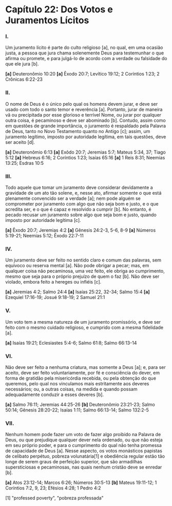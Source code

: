 # Capítulo 22: Dos Votos e Juramentos Lícitos

### **I.** 
Um juramento lícito é parte do culto religioso [a], no qual, em uma ocasião justa, a pessoa que jura chama solenemente Deus para testemunhar o que afirma ou promete, e para julgá-lo de acordo com a verdade ou falsidade do que ele jura [b].

**[a]** Deuteronômio 10:20
**[a]** Êxodo 20:7; Levítico 19:12; 2 Coríntios 1:23; 2 Crônicas 6:22-23

### **II.**
O nome de Deus é o único pelo qual os homens devem jurar, e deve ser usado com todo o santo temor e reverência [a]. Portanto, jurar de maneira vã ou precipitada por esse glorioso e terrível Nome, ou jurar por qualquer outra coisa, é pecaminoso e deve ser abominado [b]. Contudo, assim como em questões de grande importância, o juramento é respaldado pela Palavra de Deus, tanto no Novo Testamento quanto no Antigo [c]; assim, um juramento legítimo, imposto por autoridade legítima, em tais questões, deve ser aceito [d].

**[a]** Deuteronômio 6:13
**[a]** Exôdo 20:7; Jeremias 5:7; Mateus 5:34, 37; Tiago 5:12
**[a]** Hebreus 6:16; 2 Coríntios 1:23; Isaías 65:16
**[a]** 1 Reis 8:31; Neemias 13:25; Esdras 10:5

### **III.**
Todo aquele que tomar um juramento deve considerar devidamente a gravidade de um ato tão solene, e, nesse ato, afirmar somente o que está plenamente convencido ser a verdade [a]; nem pode alguém se comprometer por juramento com algo que não seja bom e justo, e o que acredita ser, e o que é capaz e resolvido a cumprir [b]. No entanto, é pecado recusar um juramento sobre algo que seja bom e justo, quando imposto por autoridade legítima [c].

**[a]** Êxodo 20:7; Jeremias 4:2
**[a]** Gênesis 24:2-3, 5-6, 8-9
**[a]** Números 5:19-21; Neemias 5:12; Êxodo 22:7-11

### **IV.**
Um juramento deve ser feito no sentido claro e comum das palavras, sem equívoco ou reserva mental [a]. Não pode obrigar a pecar; mas, em qualquer coisa não pecaminosa, uma vez feito, ele obriga ao cumprimento, mesmo que seja para o próprio prejuízo de quem o faz [b]. Não deve ser violado, embora feito a hereges ou infiéis [c].

**[a]** Jeremias 4:2; Salmo 24:4
**[a]** Isaías 25:22, 32-34; Salmo 15:4
**[a]** Ezequiel 17:16-19; Josué 9:18-19; 2 Samuel 21:1


### **V.**
Um voto tem a mesma natureza de um juramento promissório, e deve ser feito com o mesmo cuidado religioso, e cumprido com a mesma fidelidade [a].

**[a]** Isaías 19:21; Eclesiastes 5:4-6; Salmo 61:8; Salmo 66:13-14

### **VI.**
Não deve ser feito a nenhuma criatura, mas somente a Deus [a]; e, para ser aceito, deve ser feito voluntariamente, por fé e consciência do dever, em forma de gratidão pela misericórdia recebida, ou pela obtenção do que queremos, pelo qual nos vinculamos mais estritamente aos deveres necessários; ou, a outras coisas, na medida e quando possam adequadamente conduzir a esses deveres [b].

**[a]** Salmo 76:11; Jeremias 44:25-26
**[b]** Deuteronômio 23:21-23; Salmo 50:14; Gênesis 28:20-22; Isaías 1:11; Salmo 66:13-14; Salmo 132:2-5

### **VII.**
Nenhum homem pode fazer um voto de fazer algo proibido na Palavra de Deus, ou que prejudique qualquer dever nela ordenado, ou que não esteja em seu próprio poder, e para o cumprimento do qual não tenha promessa de capacidade de Deus [a]. Nesse aspecto, os votos monásticos papistas de celibato perpétuo, pobreza volunatária[1] e obediência regular estão tão longe de serem graus de perfeição superior, que são armadilhas supersticiosas e pecaminosas, nas quais nenhum cristão deve se enredar [b].

**[a]** Atos 23:12-14; Marcos 6:26; Números 30:5-13
**[b]** Mateus 19:11-12; 1 Coríntios 7:2, 9, 23; Efésios 4:28; 1 Pedro 4:2


[1] "professed poverty", "pobreza professada"